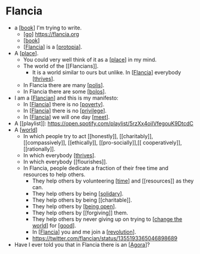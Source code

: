 # Flancia

- a [[book]] I'm trying to write.
  - [[go]] https://flancia.org
  - [[book]]
  - [[Flancia]] is a [[protopia]].
- A [[place]].
  - You could very well think of it as a [[place]] in my mind. 
  - The world of the [[Flancians]].
    - It is a world similar to ours but unlike. In [[Flancia]] everybody [[thrives]].
  - In Flancia there are many [[polis]].
  - In Flancia there are some [[bolos]].
- I am a [[Flancian]] and this is my manifesto:
  - In [[Flancia]] there is no [[poverty]].
  - In [[Flancia]] there is no [[privilege]].
  - In [[Flancia]] we will one day [[meet]].
- A [[playlist]]: https://open.spotify.com/playlist/5rzXx4oiIVfegouK9DtcdC
- A [[world]]
  - In which people try to act [[honestly]], [[charitably]], [[compassively]], [[ethically]], [[pro-socially]],[[ cooperatively]], [[rationally]].
  - In which everybody [[thrives]].
  - In which everybody [[flourishes]].
  - In Flancia, people dedicate a fraction of their free time and resources to help others.
    - They help others by volunteering [[time]] and [[resources]] as they can. 
    - They help others by being [[solidary]].
    - They help others by being [[charitable]].
    - They help others by [[being open]].
    - They help others by [[forgiving]] them.
    - They help others by never giving up on trying to [[change the world]] for [[good]].
    - In [[Flancia]] you and me join a [[revolution]].
    - https://twitter.com/flancian/status/1355193365046898689
- Have I ever told you that in Flancia there is an [[Agora]]?

[//begin]: # "Autogenerated link references for markdown compatibility"
[book]: book "Book"
[go]: go "Go"
[Flancia]: flancia "Flancia"
[protopia]: protopia "Protopia"
[place]: place "Place"
[thrives]: thrives "Thrives"
[polis]: polis "Polis"
[bolos]: bolos "Bolos"
[Flancian]: flancian "Flancian"
[poverty]: poverty "Poverty"
[privilege]: privilege "Privilege"
[meet]: meet "Meet"
[world]: world "World"
[time]: time "Time"
[solidary]: solidary "Solidary"
[being open]: being-open "Being Open"
[change the world]: change-the-world "Change the World"
[good]: good "Good"
[revolution]: revolution "Revolution"
[Agora]: agora "Agora"
[//end]: # "Autogenerated link references"